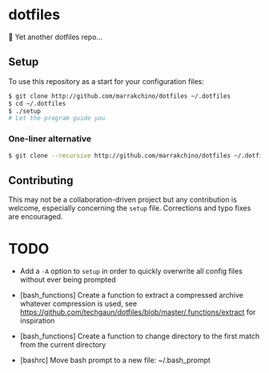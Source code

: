 # dotfiles
:wrench: Yet another dotfiles repo...

## Setup

To use this repository as a start for your configuration files:
```sh
$ git clone http://github.com/marrakchino/dotfiles ~/.dotfiles
$ cd ~/.dotfiles
$ ./setup
# Let the program guide you
```

### One-liner alternative
```sh
$ git clone --recursive http://github.com/marrakchino/dotfiles ~/.dotfiles && sh -c ~/.dotfiles/setup
```

## Contributing

This may not be a collaboration-driven project but any contribution is welcome, especially concerning the `setup` file.
Corrections and typo fixes are encouraged.

# TODO 

* Add a `-A` option to `setup` in order to quickly overwrite all config files without ever being prompted 

* [bash_functions] Create a function to extract a compressed archive whatever compression is used, see https://github.com/techgaun/dotfiles/blob/master/.functions/extract for inspiration

* [bash_functions] Create a function to change directory to the first match from the current directory

* [bashrc] Move bash prompt to a new file: ~/.bash_prompt
